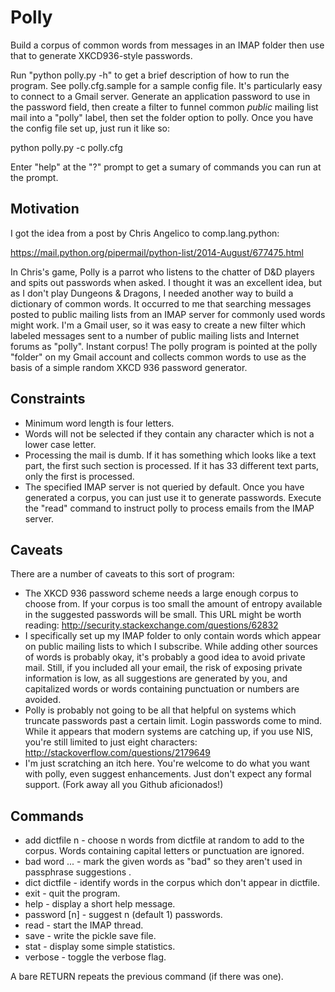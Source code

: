 # Polly

Build a corpus of common words from messages in an IMAP folder then
use that to generate XKCD936-style passwords.

Run "python polly.py -h" to get a brief description of how to run the
program. See polly.cfg.sample for a sample config file.  It's particularly
easy to connect to a Gmail server. Generate an application password to use
in the password field, then create a filter to funnel common *public*
mailing list mail into a "polly" label, then set the folder option to polly.
Once you have the config file set up, just run it like so:

python polly.py -c polly.cfg

Enter "help" at the "?" prompt to get a sumary of commands you can run at
the prompt.

## Motivation

I got the idea from a post by Chris Angelico to comp.lang.python:

https://mail.python.org/pipermail/python-list/2014-August/677475.html

In Chris's game, Polly is a parrot who listens to the chatter of D&D
players and spits out passwords when asked.  I thought it was an
excellent idea, but as I don't play Dungeons & Dragons, I needed
another way to build a dictionary of common words. It occurred to me
that searching messages posted to public mailing lists from an IMAP
server for commonly used words might work. I'm a Gmail user, so it was
easy to create a new filter which labeled messages sent to a number of
public mailing lists and Internet forums as "polly".  Instant corpus!
The polly program is pointed at the polly "folder" on my Gmail account
and collects common words to use as the basis of a simple random XKCD
936 password generator.

## Constraints

* Minimum word length is four letters.
* Words will not be selected if they contain any character which is not
  a lower case letter.
* Processing the mail is dumb. If it has something which looks like a
  text part, the first such section is processed. If it has 33 different
  text parts, only the first is processed.
* The specified IMAP server is not queried by default. Once you have
  generated a corpus, you can just use it to generate passwords. Execute
  the "read" command to instruct polly to process emails from the IMAP
  server.

## Caveats

There are a number of caveats to this sort of program:

* The XKCD 936 password scheme needs a large enough corpus to choose from.
  If your corpus is too small the amount of entropy available in the
  suggested passwords will be small. This URL might be worth reading:
  http://security.stackexchange.com/questions/62832
* I specifically set up my IMAP folder to only contain words which
  appear on public mailing lists to which I subscribe. While adding
  other sources of words is probably okay, it's probably a good idea
  to avoid private mail. Still, if you included all your email, the
  risk of exposing private information is low, as all suggestions are
  generated by you, and capitalized words or words containing
  punctuation or numbers are avoided.
* Polly is probably not going to be all that helpful on systems which
  truncate passwords past a certain limit. Login passwords come to
  mind. While it appears that modern systems are catching up, if you
  use NIS, you're still limited to just eight characters:
  http://stackoverflow.com/questions/2179649
* I'm just scratching an itch here. You're welcome to do what you want
  with polly, even suggest enhancements. Just don't expect any formal
  support. (Fork away all you Github aficionados!)

## Commands

* add dictfile n - choose n words from dictfile at random to add to
  the corpus. Words containing capital letters or punctuation are
  ignored.
* bad word ... - mark the given words as "bad" so they aren't used
  in passphrase suggestions .
* dict dictfile - identify words in the corpus which don't appear in
  dictfile.
* exit - quit the program.
* help - display a short help message.
* password [n] - suggest n (default 1) passwords.
* read - start the IMAP thread.
* save - write the pickle save file.
* stat - display some simple statistics.
* verbose - toggle the verbose flag.

A bare RETURN repeats the previous command (if there was one).
